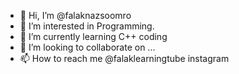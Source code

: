 - 👋 Hi, I’m @falaknazsoomro
- 👀 I’m interested in Programming.
- 🌱 I’m currently learning C++ coding
- 💞️ I’m looking to collaborate on ...
- 📫 How to reach me @falaklearningtube instagram

<!---
falaknazsoomro/falaknazsoomro is a ✨ special ✨ repository because its `README.md` (this file) appears on your GitHub profile.
You can click the Preview link to take a look at your changes.
--->
